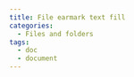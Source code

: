 ```yaml
---
title: File earmark text fill
categories:
  - Files and folders
tags:
  - doc
  - document
---
```

